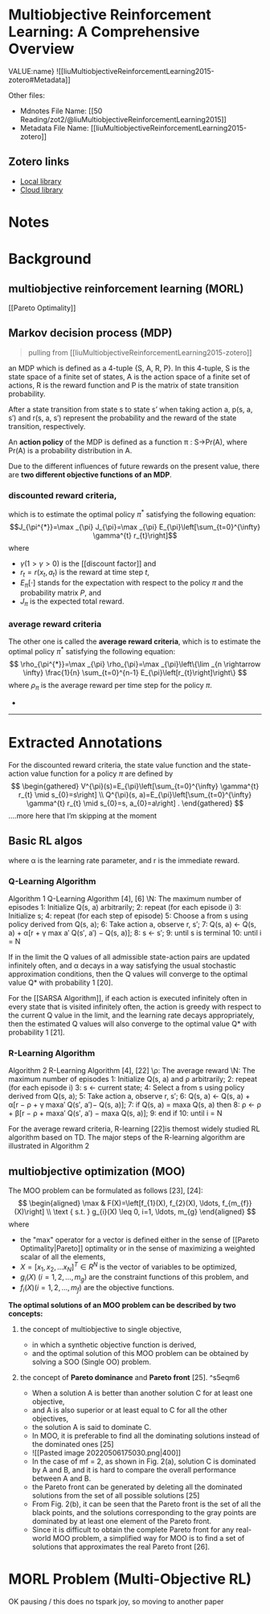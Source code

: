 # Multiobjective Reinforcement Learning: A Comprehensive Overview
VALUE:name}
![[liuMultiobjectiveReinforcementLearning2015-zotero#Metadata]]

Other files:
* Mdnotes File Name: [[50 Reading/zot2/@liuMultiobjectiveReinforcementLearning2015]]
* Metadata File Name: [[liuMultiobjectiveReinforcementLearning2015-zotero]]

##  Zotero links
* [Local library](zotero://select/items/1_5WZ9GWUT)
* [Cloud library](http://zotero.org/users/7075634/items/5WZ9GWUT)

# Notes
# Background
## multiobjective reinforcement learning (MORL)
[[Pareto Optimality]]


## Markov decision process (MDP)
> pulling from [[liuMultiobjectiveReinforcementLearning2015-zotero]]

an MDP which is defined as a 4-tuple {S, A, R, P}. 
In this 4-tuple, 
S is the state space of a finite set of states, 
A is the action space of a finite set of actions, 
R is the reward function and 
P is the matrix of state transition probability.

After a state transition from state s to state s’ when taking action a, 
p(s, a, s′) and r(s, a, s′) represent the probability and the reward of the state transition, respectively. 

An **action policy** of the MDP is defined as a function
π : S→Pr(A), where Pr(A) is a probability distribution in A.

Due to the different influences of future rewards on the present value, 
there are **two different objective functions of an MDP**. 

### **discounted reward criteria**, 
which is to estimate the optimal policy $\pi^{*}$ satisfying the following equation:
$$J_{\pi^{*}}=\max _{\pi} J_{\pi}=\max _{\pi} E_{\pi}\left[\sum_{t=0}^{\infty} \gamma^{t} r_{t}\right]$$where 
- $\gamma(1>\gamma>0)$ is the [[discount factor]] and 
- $r_{t}=r\left(x_{t}, a_{t}\right)$ is the reward at time step $t$,
- $E_{\pi}[\cdot]$ stands for the expectation with respect to the policy $\pi$ and the probability matrix $P$, and 
- $J_{\pi}$ is the expected total reward. 

### average reward criteria
The other one is called the **average reward criteria**, 
which is to estimate the optimal policy $\pi^{*}$ satisfying the following equation:
$$
\rho_{\pi^{*}}=\max _{\pi} \rho_{\pi}=\max _{\pi}\left\{\lim _{n \rightarrow \infty} \frac{1}{n} \sum_{t=0}^{n-1} E_{\pi}\left[r_{t}\right]\right\}
$$
where $\rho_{\pi}$ is the average reward per time step for the policy $\pi$.

-
----
# Extracted Annotations
For the discounted reward criteria, the state value function and the state-action value function for a policy $\pi$ are defined by
$$
\begin{gathered}
V^{\pi}(s)=E_{\pi}\left[\sum_{t=0}^{\infty} \gamma^{t} r_{t} \mid s_{0}=s\right] \\
Q^{\pi}(s, a)=E_{\pi}\left[\sum_{t=0}^{\infty} \gamma^{t} r_{t} \mid s_{0}=s, a_{0}=a\right] .
\end{gathered}
$$
….more here that I’m skipping at the moment


## Basic RL algos
where α is the learning rate parameter, and r is the immediate reward.
### Q-Learning Algorithm
Algorithm 1 Q-Learning Algorithm [4], [6] 
\\N: The maximum number of episodes 
1: Initialize Q(s, a) arbitrarily; 
2: repeat (for each episode i) 
3: Initialize s; 
4: repeat (for each step of episode) 
5: Choose a from s using policy derived from Q(s, a); 
6: Take action a, observe r, s′; 
7: Q(s, a) ← Q(s, a) + α[r + γ max a′ Q(s′, a′) − Q(s, a)]; 
8: s ← s′; 
9: until s is terminal 
10: until i = N

If in the limit the Q values of all admissible state-action pairs are updated infinitely often, and α decays in a way satisfying the usual stochastic approximation conditions, then the Q values will converge to the optimal value Q* with probability 1 [20].

For the [[SARSA Algorithm]], if each action is executed infinitely often in every state that is visited infinitely often, the action is greedy with respect to the current Q value in the limit, and the learning rate decays appropriately, then the estimated Q values will also converge to the optimal value Q* with probability 1 [21].

### R-Learning Algorithm 
Algorithm 2 R-Learning Algorithm [4], [22] 
\\ρ: The average reward 
\\N: The maximum number of episodes 
1: Initialize Q(s, a) and ρ arbitrarily; 
2: repeat (for each episode i) 
3: s ← current state; 
4: Select a from s using policy derived from Q(s, a); 
5: Take action a, observe r, s′; 
6: Q(s, a) ← Q(s, a) + α[r − ρ + γ maxa′ Q(s′, a′)− Q(s, a)]; 
7: if Q(s, a) = maxa Q(s, a) then 8: ρ ← ρ + β[r − ρ + maxa′ Q(s′, a′) − maxa Q(s, a)]; 9: end if 10: until i = N

For the average reward criteria, 
R-learning [22]is themost widely studied RL algorithm based on TD. 
The major steps of the R-learning algorithm are illustrated in Algorithm 2

## multiobjective optimization (MOO)
The MOO problem can be formulated as follows [23], [24]:
$$
\begin{aligned}
\max & F(X)=\left[f_{1}(X), f_{2}(X), \ldots, f_{m_{f}}(X)\right] \\
\text { s.t. } g_{i}(X) \leq 0, i=1, \ldots, m_{g}
\end{aligned}
$$
where 
- the "max" operator for a vector is defined either in the sense of [[Pareto Optimality|Pareto]] optimality or in the sense of maximizing a weighted scalar of all the elements, 
- $X=\left[x_{1}, x_{2}, \ldots x_{N}\right]^{T} \in R^{N}$ is the vector of variables to be optimized, 
- $g_{i}(X)$ $\left(i=1,2, \ldots, m_{g}\right)$ are the constraint functions of this problem, and 
- $f_{i}(X)\left(i=1,2, \ldots, m_{f}\right)$ are the objective functions.

**The optimal solutions of an MOO problem can be described by two concepts:**
1. the concept of multiobjective to single objective,  
	- in which a synthetic objective function is derived, 
	- and the optimal solution of this MOO problem can be obtained by solving a SOO (Single OO) problem.

2. the concept of **Pareto dominance** and **Pareto front** [25].  ^s5eqm6
	- When a solution A is better than another solution C for at least one objective, 
	- and A is also superior or at least equal to C for all the other objectives, 
	- the solution A is said to dominate C. 
	- In MOO, it is preferable to find all the dominating solutions instead of the dominated ones [25]
	- ![[Pasted image 20220506175030.png|400]]
	- In the case of mf = 2, as shown in Fig. 2(a), solution C is dominated by A and B, and it is hard to compare the overall performance between A and B.
	- the Pareto front can be generated by deleting all the dominated solutions from the set of all possible solutions [25]
	- From Fig. 2(b), it can be seen that the Pareto front is the set of all the black points, and the solutions corresponding to the gray points are dominated by at least one element of the Pareto front. 
	- Since it is difficult to obtain the complete Pareto front for any real-world MOO problem, a simplified way for MOO is to find a set of solutions that approximates the real Pareto front [26].

# MORL Problem (Multi-Objective RL)

OK pausing / this does no tspark joy, so moving to another paper
